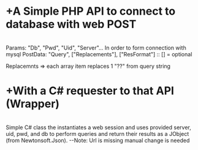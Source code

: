 # +A Simple PHP API to connect to database with web POST 
<br>
Params: "Db", "Pwd", "Uid", "Server"... In order to form connection with mysql
PostData: "Query", ["Replacements"], ["ResFormat"] :: [] = optional

Replacemnts => each array item replaces 1 "??" from query string

# +With a C# requester to that API (Wrapper)
<br>
Simple C# class the instantiates a web session and uses provided server, uid, pwd, and db to perform queries and return their results as a JObject (from Newtonsoft.Json).
--Note: Url is missing manual change is needed
